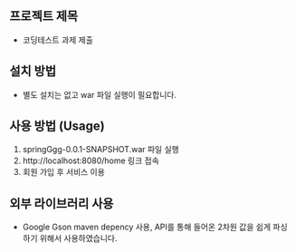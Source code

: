 ## 프로젝트 제목
- 코딩테스트 과제 제출

## 설치 방법 
- 별도 설치는 없고 war 파일 실행이 필요합니다.

## 사용 방법 (Usage)
 1. springGgg-0.0.1-SNAPSHOT.war 파일 실행
 2. http://localhost:8080/home 링크 접속
 3. 회원 가입 후 서비스 이용

## 외부 라이브러리 사용
 - Google Gson maven depency 사용, API를 통해 들어온 2차원 값을 쉽게 파싱하기 위해서 사용하였습니다.
